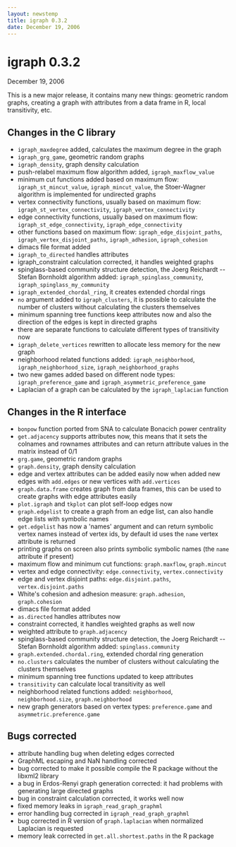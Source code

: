 ```yaml
---
layout: newstemp
title: igraph 0.3.2
date: December 19, 2006
---
```


igraph 0.3.2
============

December 19, 2006

This is a new major release, it contains many new things:
geometric random graphs, creating a graph with attributes from a data frame
in R, local transitivity, etc.

Changes in the C library
------------------------

- `igraph_maxdegree` added, calculates the maximum degree in the graph
- `igraph_grg_game`, geometric random graphs
- `igraph_density`, graph density calculation
- push-relabel maximum flow algorithm added, `igraph_maxflow_value`
- minimum cut functions added based on maximum flow:
  `igraph_st_mincut_value`, `igraph_mincut_value`, the Stoer-Wagner
  algorithm is implemented for undirected graphs
- vertex connectivity functions, usually based on maximum flow:
  `igraph_st_vertex_connectivity`, `igraph_vertex_connectivity`
- edge connectivity functions, usually based on maximum flow:
  `igraph_st_edge_connectivity`, `igraph_edge_connectivity`
- other functions based on maximum flow: `igraph_edge_disjoint_paths`,
  `igraph_vertex_disjoint_paths`, `igraph_adhesion`, `igraph_cohesion`
- dimacs file format added
- `igraph_to_directed` handles attributes
- igraph_constraint calculation corrected, it handles weighted graphs
- spinglass-based community structure detection, the Joerg Reichardt --
  Stefan Bornholdt algorithm added: `igraph_spinglass_community`,
  `igraph_spinglass_my_community`
- `igraph_extended_chordal_ring`, it creates extended chordal rings
- `no` argument added to `igraph_clusters`, it is possible to calculate
  the number of clusters without calculating the clusters themselves
- minimum spanning tree functions keep attributes now and also the 
  direction of the edges is kept in directed graphs
- there are separate functions to calculate different types of
  transitivity now
- `igraph_delete_vertices` rewritten to allocate less memory for the new
  graph 
- neighborhood related functions added: `igraph_neighborhood`,
  `igraph_neighborhood_size`, `igraph_neighborhood_graphs`
- two new games added based on different node types:
  `igraph_preference_game` and `igraph_asymmetric_preference_game`
- Laplacian of a graph can be calculated by the `igraph_laplacian` function

Changes in the R interface
--------------------------

- `bonpow` function ported from SNA to calculate Bonacich power centrality
- `get.adjacency` supports attributes now, this means that it sets the
  colnames  and rownames attributes and can return attribute values in
  the matrix instead of 0/1
- `grg.game`, geometric random graphs
- `graph.density`, graph density calculation
- edge and vertex attributes can be added easily now when added new
  edges with `add.edges` or new vertices with `add.vertices`
- `graph.data.frame` creates graph from data frames, this can be used to 
  create graphs with edge attributes easily
- `plot.igraph` and `tkplot` can plot self-loop edges now
- `graph.edgelist` to create a graph from an edge list, can also handle 
  edge lists with symbolic names
- `get.edgelist` has now a 'names' argument and can return symbolic
  vertex names instead of vertex ids, by default id uses the `name`
  vertex attribute is returned 
- printing graphs on screen also prints symbolic symbolic names
  (the `name` attribute if present)
- maximum flow and minimum cut functions: `graph.maxflow`, `graph.mincut`
- vertex and edge connectivity: `edge.connectivity`, `vertex.connectivity`
- edge and vertex disjoint paths: `edge.disjoint.paths`, 
  `vertex.disjoint.paths`
- White's cohesion and adhesion measure: `graph.adhesion`, `graph.cohesion`
- dimacs file format added
- `as.directed` handles attributes now
- constraint corrected, it handles weighted graphs as well now
- weighted attribute to `graph.adjacency`
- spinglass-based community structure detection, the Joerg Reichardt --
  Stefan Bornholdt algorithm added: `spinglass.community`
- `graph.extended.chordal.ring`, extended chordal ring generation
- `no.clusters` calculates the number of clusters without calculating
  the clusters themselves
- minimum spanning tree functions updated to keep attributes
- `transitivity` can calculate local transitivity as well
- neighborhood related functions added: `neighborhood`,
  `neighborhood.size`, `graph.neighborhood`
- new graph generators based on vertex types: `preference.game` and
  `asymmetric.preference.game`

Bugs corrected
--------------

- attribute handling bug when deleting edges corrected
- GraphML escaping and NaN handling corrected
- bug corrected to make it possible compile the R package without the 
  libxml2 library
- a bug in Erdos-Renyi graph generation corrected: it had problems 
  with generating large directed graphs
- bug in constraint calculation corrected, it works well now
- fixed memory leaks in `igraph_read_graph_graphml`
- error handling bug corrected in `igraph_read_graph_graphml`
- bug corrected in R version of `graph.laplacian` when normalized
  Laplacian is requested
- memory leak corrected in `get.all.shortest.paths` in the R package
